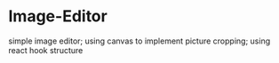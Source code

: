 # Image-Editor
simple image editor; using canvas to implement picture cropping; using react hook structure

